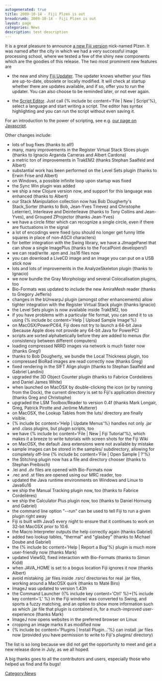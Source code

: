 ```yaml
---
autogenerated: true
title: 2009-10-14 - Fiji Plzen is out
breadcrumb: 2009-10-14 - Fiji Plzen is out
layout: page
categories: News
description: test description
---
```


It is a great pleasure to announce [a new Fiji version](Downloads "wikilink") nick-named Plzen. It was named after the city in which we had a very successful image processing school, where we tested a few of the shiny new components which are the goodies of this release. The two most prominent new features are

  - the new and shiny [Fiji Updater](Update_Fiji "wikilink"). The updater knows whether your files are up-to-date, obsolete or locally modified. It will check at startup whether there are updates available, and if so, offer you to run the updater. You can also choose to be reminded later, or not ever again.

<!-- end list -->

  - the [Script Editor](Using_the_Script_Editor "wikilink"). Just call {% include bc content='File | New | Script'%}, select a language and start writing a script. The editor has syntax highlighting and you can run the script without even saving it.

For an introduction to the power of scripting, see e.g. [our page on Javascript](https://fiji.sc/wiki/index.php/Javascript_Scripting).

Other changes include:

  - lots of bug fixes (thanks to all\!)
  - many, many improvements in the Register Virtual Stack Slices plugin (thanks to Ignacio Arganda Carreras and Albert Cardona)
  - a metric ton of improvements in TrakEM2 (thanks Stephan Saalfeld and Albert)
  - substantial work has been performed on the Level Sets plugin (thanks to Erwin Frise and Albert)
  - on Windows, a possible infinite loop upon startup was fixed
  - the Sync Win plugin was added
  - we ship a new Clojure version now, and support for this language was enhanced (thanks to Albert)
  - our Stack Manipulation collection now has Bob Dougherty's Stack\_Sorter (thanks to Bob, Jean-Yves Tinevez and Christophe Leterrier), Interleave and Deinterleave (thanks to Tony Collins and Jean-Yves), and Grouped ZProjector (thanks Jean-Yves)
  - we have a circle fitter which can recognize a single circle, even if there are fluctuations in the signal
  - a lot of encodings were fixed (you should no longer get funny little squares in place of non-ASCII characters)
  - for better integration with the Swing library, we have a JImagePanel that can show a single ImagePlus (thanks to the FocalPoint developers\!)
  - we can read/write .xpm and .lss16 files now
  - you can download a LiveCD image and an image you can put on a USB stick now
  - lots and lots of improvements in the AnalyzeSkeleton plugin (thanks to Ignacio)
  - we now bundle the Gray Morphology and several Colocalisation plugins, too
  - Bio-Formats was updated to include the new AmiraMesh reader (thanks to Gregory Jefferis)
  - changes in the bUnwarpJ plugin (amongst other enhancements) allow tighter integration with the Register Virtual Stack plugin (thanks Ignacio)
  - the Level Sets plugin is now available inside TrakEM2, too
  - if you have problems with a particular file format, you can send it to us using {% include bc content='Help | Upload Sample Image'%}
  - on MacOSX/PowerPC64, Fiji does not try to launch a 64-bit Java (because Apple does not provide any 64-bit Java for PowerPC)
  - scripts are sorted alphabetically before they are added to menus (for consistency between different computers)
  - loading compressed NRRD images via network is much faster now (thanks Greg\!)
  - thanks to Bob Dougherty, we bundle the Local Thickness plugin, too
  - compressed BioRad images are read correctly now (thanks Greg)
  - fixed rendering in the SIFT Align plugin (thanks to Stephan Saalfeld and Gabriel Landini)
  - upgraded the 3D Object Counter plugin (thanks to Fabrice Cordelières and Daniel James White)
  - when launched on MacOSX by double-clicking the icon (or by running from the Dock), the current directory is set to Fiji's application directory (thanks Greg and Christophe)
  - upgraded the LSM Toolbox/Reader to version 0.4f (thanks Mark Longair, Greg, Patrick Pirotte and Jerôme Mutterer)
  - on MacOSX, the Lookup Tables from the luts/ directory are finally visible.
  - {% include bc content='Help | Update Menus'%} handles not only .jar and .class plugins, but plugin scripts, too
  - we have {% include bc content='File | New | Fiji Tutorial'%}, which makes it a breeze to write tutorials with screen shots for the Fiji Wiki
  - on MacOSX, the default Java extensions were not available by mistake
  - sample images can be stored in the samples/ subdirectory, allowing for completely off-line {% include bc content='File | Open Sample | ?'%}
  - the Stitching plugin now has a file and directory chooser (thanks to Stephan Preibisch)
  - .lei and .dv files are opened with Bio-Formats now
  - .rec and .st files are opened using our MRC reader, too
  - updated the Java runtime environments on Windows and Linux to Java6u16
  - we ship the Manual Tracking plugin now, too (thanks to Fabrice Cordelières)
  - we ship the Calculator Plus plugin now, too (thanks to Daniel Hornung and Gabriel)
  - the command line option "--run" can be used to tell Fiji to run a given plugin right away
  - Fiji is built with Java5 every night to ensure that it continues to work on 32-bit MacOSX prior to 10.6.
  - the Macro Interpreter outputs the help correctly again (thanks Gabriel)
  - added two lookup tables, "thermal" and "glasbey" (thanks to Michael Doube and Gabriel)
  - the {% include bc content='Help | Report a Bug'%} plugin is much more user-friendly now (thanks Mark)
  - updated View5D, fixed interaction with Bio-Formats (thanks to Simon Kidd)
  - when JAVA\_HOME is set to a bogus location Fiji ignores it now (thanks Albert)
  - avoid mistaking .jar files inside .rsrc/ directories for real .jar files, working around a MacOSX quirk (thanks to Maté Biro)
  - ImageJ was updated to version 1.43h
  - the Command Launcher ({% include key content='Ctrl' %}+{% include key content='L' %} in the Fiji window) was converted to Swing, and sports a fuzzy matching, and an option to show more information such as which .jar file that plugin is contained in, for a much-improved user-experience (thanks Mark)
  - ImageJ now opens websites in the preferred browser on Linux
  - cropping an image marks it as modified now
  - {% include bc content='Plugins | Install Plugin...'%} can install .jar files now (provided you have permission to write to Fiji's plugins/ directory)

The list is so long because we did not get the opportunity to meet and get a new release done in July, as we all hoped.

A big thanks goes to all the contributors and users, especially those who helped us find and fix bugs\!

[Category:News](Category_News "wikilink")
